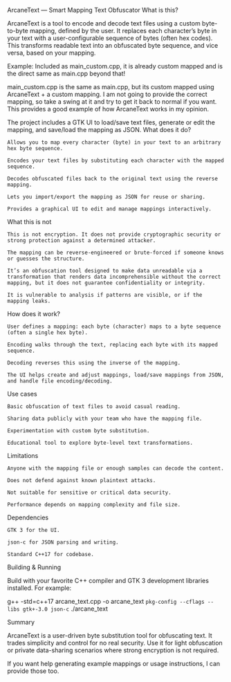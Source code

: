 ArcaneText — Smart Mapping Text Obfuscator
What is this?

ArcaneText is a tool to encode and decode text files using a custom byte-to-byte mapping, defined by the user. It replaces each character’s byte in your text with a user-configurable sequence of bytes (often hex codes). This transforms readable text into an obfuscated byte sequence, and vice versa, based on your mapping.

Example: Included as main_custom.cpp, it is already custom mapped and is the direct same as main.cpp beyond that! 

main_custom.cpp is the same as main.cpp, but its custom mapped using ArcaneText + a custom mapping. I am not going to provide the correct mapping,
so take a swing at it and try to get it back to normal if you want. This provides a good example of how ArcaneText works in my opinion.


The project includes a GTK UI to load/save text files, generate or edit the mapping, and save/load the mapping as JSON.
What does it do?

    Allows you to map every character (byte) in your text to an arbitrary hex byte sequence.

    Encodes your text files by substituting each character with the mapped sequence.

    Decodes obfuscated files back to the original text using the reverse mapping.

    Lets you import/export the mapping as JSON for reuse or sharing.

    Provides a graphical UI to edit and manage mappings interactively.

What this is not

    This is not encryption. It does not provide cryptographic security or strong protection against a determined attacker.

    The mapping can be reverse-engineered or brute-forced if someone knows or guesses the structure.

    It’s an obfuscation tool designed to make data unreadable via a transformation that renders data incomprehensible without the correct mapping, but it does not guarantee confidentiality or integrity.

    It is vulnerable to analysis if patterns are visible, or if the mapping leaks.

How does it work?

    User defines a mapping: each byte (character) maps to a byte sequence (often a single hex byte).

    Encoding walks through the text, replacing each byte with its mapped sequence.

    Decoding reverses this using the inverse of the mapping.

    The UI helps create and adjust mappings, load/save mappings from JSON, and handle file encoding/decoding.

Use cases

    Basic obfuscation of text files to avoid casual reading.

    Sharing data publicly with your team who have the mapping file.

    Experimentation with custom byte substitution.

    Educational tool to explore byte-level text transformations.

Limitations

    Anyone with the mapping file or enough samples can decode the content.

    Does not defend against known plaintext attacks.

    Not suitable for sensitive or critical data security.

    Performance depends on mapping complexity and file size.

Dependencies

    GTK 3 for the UI.

    json-c for JSON parsing and writing.

    Standard C++17 for codebase.

Building & Running

Build with your favorite C++ compiler and GTK 3 development libraries installed. For example:

g++ -std=c++17 arcane_text.cpp -o arcane_text `pkg-config --cflags --libs gtk+-3.0 json-c`
./arcane_text

Summary

ArcaneText is a user-driven byte substitution tool for obfuscating text. It trades simplicity and control for no real security. Use it for light obfuscation or private data-sharing scenarios where strong encryption is not required.

If you want help generating example mappings or usage instructions, I can provide those too.
